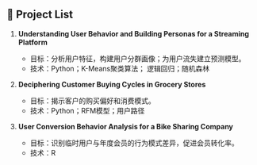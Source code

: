 ## 📕 Project List

1. **Understanding User Behavior and Building Personas for a Streaming Platform**
   - 目标：分析用户特征，构建用户分群画像；为用户流失建立预测模型。
   - 技术：Python；K-Means聚类算法； 逻辑回归；随机森林
     
2. **Deciphering Customer Buying Cycles in Grocery Stores**
   - 目标：揭示客户的购买偏好和消费模式。
   - 技术：Python；RFM模型；用户路径
  
3. **User Conversion Behavior Analysis for a Bike Sharing Company**
   - 目标：识别临时用户与年度会员的行为模式差异，促进会员转化率。
   - 技术：R
